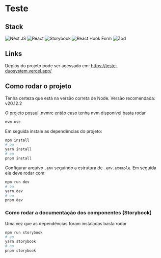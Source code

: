 # Teste

## Stack

![Next JS](https://img.shields.io/badge/Next-black?style=for-the-badge&logo=next.js&logoColor=white)
![React](https://img.shields.io/badge/react-%2320232a.svg?style=for-the-badge&logo=react&logoColor=%2361DAFB)
![Storybook](https://img.shields.io/badge/-Storybook-FF4785?style=for-the-badge&logo=storybook&logoColor=white)
![React Hook Form](https://img.shields.io/badge/React%20Hook%20Form-%23EC5990.svg?style=for-the-badge&logo=reacthookform&logoColor=white)
![Zod](https://img.shields.io/badge/zod-%233068b7.svg?style=for-the-badge&logo=zod&logoColor=white)

## Links

Deploy do projeto pode ser acessado em: https://teste-duosystem.vercel.app/

## Como rodar o projeto

Tenha certeza que está na versão correta de Node. Versão recomendada: v20.12.2

O projeto possui .nvmrc então caso tenha nvm disponível basta rodar

```bash
nvm use
```

Em seguida instale as dependências do projeto:

```bash
npm install
# ou
yarn install
# ou
pnpm install
```

Configurar arquivo `.env` seguindo a estrutura de `.env.example`. Em seguida ele deve rodar com:

```bash
npm run dev
# ou
yarn dev
# ou
pnpm dev
```

### Como rodar a documentação dos componentes (Storybook)

Uma vez que as dependências foram instaladas basta rodar

```bash
npm run storybook
# ou
yarn storybook
# ou
pnpm storybook
```
